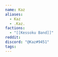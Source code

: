 ```yaml
---
name: Kaz
aliases:
  - Kaz
  - .Kaz.
factions:
  - "[[Kessoku Band]]"
reddit: 
discord: "@Kaz#9451"
tags:
---
```


